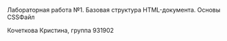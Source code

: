 Лабораторная работа №1. Базовая структура HTML-документа. Основы CSSФайл

Кочеткова Кристина, группа 931902
